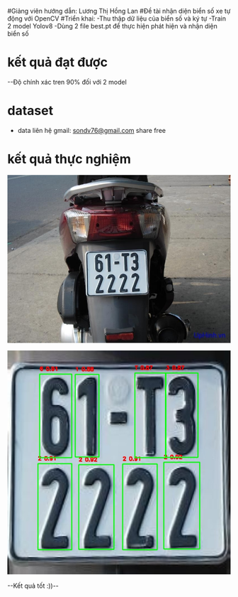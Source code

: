 #Giảng viên hướng dẫn: Lương Thị Hồng Lan
#Đề tài nhận diện biển số xe tự động với OpenCV
#Triển khai:
-Thu thập dữ liệu của biển số và ký tự
-Train 2 model Yolov8
-Dùng 2 file best.pt để thực hiện phát hiện và nhận diện biển số

# kết quả đạt được
--Độ chính xác tren 90% đối với 2 model
# dataset 
- data liên hệ gmail: sondv76@gmail.com share free
# kết quả thực nghiệm
![Ảnh đầu vào](test_img_video/images/1.jpg "Ảnh dầu vào")

![ảnh nhận diện](output_img_video/output_img/plate_1/plate_1_chars.jpg "Ảnh nhận diện")

--Kết quả tốt :))--
